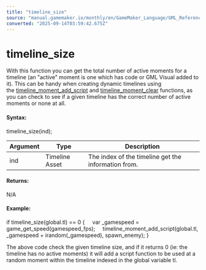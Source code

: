 ```yaml
---
title: "timeline_size"
source: "manual.gamemaker.io/monthly/en/GameMaker_Language/GML_Reference/Asset_Management/Timelines/timeline_size.htm"
converted: "2025-09-14T03:59:42.675Z"
---
```


# timeline\_size

With this function you can get the total number of active moments for a timeline (an "active" moment is one which has code or GML Visual added to it). This can be handy when creating dynamic timelines using the [timeline\_moment\_add\_script](timeline_moment_add_script.md) and [timeline\_moment\_clear](../../../../../../../GameMaker_Language/GML_Reference/Asset_Management/Timelines/timeline_moment_clear.md) functions, as you can check to see if a given timeline has the correct number of active moments or none at all.

#### Syntax:

timeline\_size(ind);

| Argument | Type | Description |
| --- | --- | --- |
| ind | Timeline Asset | The index of the timeline get the information from. |

#### Returns:

N/A

#### Example:

if timeline\_size(global.tl) == 0
{
    var \_gamespeed = game\_get\_speed(gamespeed\_fps);
    timeline\_moment\_add\_script(global.tl, \_gamespeed + irandom(\_gamespeed), spawn\_enemy);
}

The above code check the given timeline size, and if it returns 0 (ie: the timeline has no active moments) it will add a script function to be used at a random moment within the timeline indexed in the global variable tl.